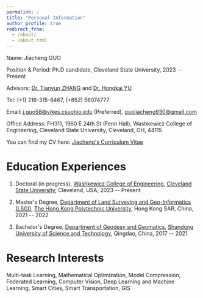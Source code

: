 ```yaml
---
permalink: /
title: "Personal Information"
author_profile: true
redirect_from: 
  - /about/
  - /about.html
---
```


Name: Jiacheng GUO

Position & Period: Ph.D candidate, Cleveland State University, 2023 -- Present

Advisors: [Dr. Tianyun ZHANG](https://scholar.google.com/citations?user=DpeIOjEAAAAJ) and [Dr. Hongkai YU](https://cis.csuohio.edu/~h.yu/)

Tel: (+1) 216-315-8467, (+852) 56074777

Email: j.guo58@vikes.csuohio.edu (Preferred), guojiacheng930@gmail.com

Office Address: FH311, 1960 E 24th St (Fenn Hall), Washkewicz College of Engineering, Cleveland State University, Cleveland, OH, 44115

You can find my CV here: [Jiacheng's Curriculum Vitae](../asset/CV_Jiacheng_Guo.pdf)

Education Experiences
======
1. Doctoral (in progress), [Washkewicz College of Engineering](https://engineering.csuohio.edu/), [Cleveland State University](https://www.csuohio.edu/), Cleveland, USA, 2023 -- Present

2. Master's Degree, [Department of Land Surveying and Geo-Informatics (LSGI)](https://www.polyu.edu.hk/lsgi/), [The Hong Kong Polytechnic University](https://www.polyu.edu.hk/), Hong Kong SAR, China, 2021 -- 2022

3. Bachelor's Degree, [Department of Geodesy and Geomatics](https://gc.sdust.edu.cn/), [Shandong University of Science and Technology](https://www.sdust.edu.cn/), Qingdao, China, 2017 -- 2021

Research Interests
======
Multi-task Learning, Mathematical Optimization, Model Compression, Federated Learning, Computer Vision, Deep Learning and Machine Learning, Smart Cities, Smart Transportation, GIS
